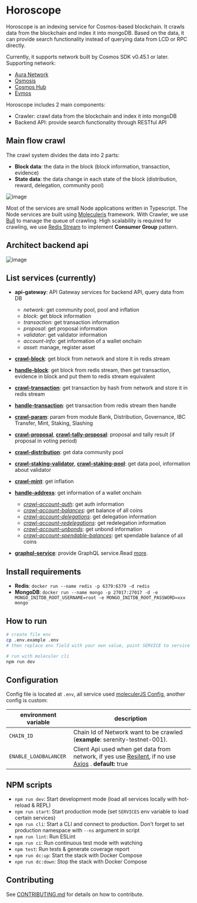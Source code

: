 # Horoscope

Horoscope is an indexing service for Cosmos-based blockchain. It crawls data from the blockchain and index it into mongoDB. Based on the data, it can provide search functionality instead of querying data from LCD or RPC directly.

Currently, it supports network built by Cosmos SDK v0.45.1 or later. Supporting network:

-   [Aura Network](https://github.com/aura-nw/aura)
-   [Osmosis](https://github.com/osmosis-labs/osmosis)
-   [Cosmos Hub](https://github.com/cosmos/gaia)
-   [Evmos](https://github.com/evmos/evmos)

Horoscope includes 2 main components:

-   Crawler: crawl data from the blockchain and index it into mongoDB
-   Backend API: provide search functionality through RESTful API

## Main flow crawl

The crawl system divides the data into 2 parts:

-   **Block data**: the data in the block (block information, transaction, evidence)
-   **State data**: the data change in each state of the block (distribution, reward, delegation, community pool)

![image](docs/images/mainflow-crawl.png)

Most of the services are small Node applications written in Typescript. The Node services are built using [Moleculerjs](https://moleculer.services/) framework.
With Crawler, we use [Bull](https://github.com/OptimalBits/bull/tree/master) to manage the queue of crawling. High scalability is required for crawling, we use [Redis Stream](https://redis.io/docs/manual/data-types/streams/) to implement **Consumer Group** pattern.

## Architect backend api

![image](docs/images/architect-backend-api.png)

## List services (currently)

-   **api-gateway**: API Gateway services for backend API, query data from DB

    -   _network_: get community pool, pool and inflation
    -   _block_: get block information
    -   _transaction_: get transaction information
    -   _proposal_: get proposal information
    -   _validator_: get validator information
    -   _account-info_: get information of a wallet onchain
    -   _asset_: manage, register asset

-   [**crawl-block**](./docs/sequence-diagram/CrawlBlock.png): get block from network and store it in redis stream
-   [**handle-block**](./docs/sequence-diagram/HandleBlock.png): get block from redis stream, then get transaction, evidence in block and put them to redis stream equivalent
-   [**crawl-transaction**](./docs/sequence-diagram/CrawlTransaction.png): get transaction by hash from network and store it in redis stream
-   [**handle-transaction**](./docs/sequence-diagram/HandleTransaction.png): get transaction from redis stream then handle
-   [**crawl-param**](): param from module Bank, Distribution, Governance, IBC Transfer, Mint, Staking, Slashing
-   [**crawl-proposal**](./docs/sequence-diagram/CrawlProposal.png), [**crawl-tally-proposal**](./docs/sequence-diagram/CrawlProposal-Tally.png): proposal and tally result (if proposal in voting period)
-   [**crawl-distribution**](): get data community pool
-   [**crawl-staking-validator**](./docs/sequence-diagram/CrawlStaking-Validator.png), [**crawl-staking-pool**](./docs/sequence-diagram/CrawlStaking-Validator.png): get data pool, information about validator
-   [**crawl-mint**](): get inflation
-   [**handle-address**](./docs/sequence-diagram/HandleAddress.png): get information of a wallet onchain
    -   [_crawl-account-auth_](./docs/sequence-diagram/CrawlAccountAuth.png): get auth information
    -   [_crawl-account-balances_](./docs/sequence-diagram/CrawlAccountBalances.png): get balance of all coins
    -   [_crawl-account-delegations_](./docs/sequence-diagram/CrawlAccountDelegations.png): get delegation information
    -   [_crawl-account-redelegations_](./docs/sequence-diagram/CrawlAccountRedelegations.png): get redelegation information
    -   [_crawl-account-unbonds_](./docs/sequence-diagram/CrawlAccountUnbonds.png): get unbond information
    -   [_crawl-account-spendable-balances_](./docs/sequence-diagram/CrawlAccountSpendableBalances.png): get spendable balance of all coins
- [**graphql-service**](): provide GraphQL service.Read [more](docs/graphql.md).

## Install requirements

-   **Redis**: `docker run --name redis -p 6379:6379 -d redis`
-   **MongoDB**: `docker run --name mongo -p 27017:27017 -d -e MONGO_INITDB_ROOT_USERNAME=root -e MONGO_INITDB_ROOT_PASSWORD=xxx mongo`

## How to run

```bash
# create file env
cp .env.example .env
# then replace env field with your own value, point SERVICE to service you want to run

# run with moleculer cli
npm run dev
```

## Configuration

Config file is located at `.env`, all service used [moleculerJS Config](https://moleculer.services/docs/0.14/configuration.html), another config is custom:

| environment variable  | description                                                                                                                                                                            |
| --------------------- | -------------------------------------------------------------------------------------------------------------------------------------------------------------------------------------- |
| `CHAIN_ID`            | Chain Id of Network want to be crawled (**example**: serenity-testnet-001).                                                                                                            |
| `ENABLE_LOADBALANCER` | Client Api used when get data from network, if yes use [Resilent](https://www.npmjs.com/package/resilient), if no use [Axios](https://www.npmjs.com/package/axios) . **default:** true |

## NPM scripts

-   `npm run dev`: Start development mode (load all services locally with hot-reload & REPL)
-   `npm run start`: Start production mode (set `SERVICES` env variable to load certain services)
-   `npm run cli`: Start a CLI and connect to production. Don't forget to set production namespace with `--ns` argument in script
-   `npm run lint`: Run ESLint
-   `npm run ci`: Run continuous test mode with watching
-   `npm test`: Run tests & generate coverage report
-   `npm run dc:up`: Start the stack with Docker Compose
-   `npm run dc:down`: Stop the stack with Docker Compose

## Contributing

See [CONTRIBUTING.md](CONTRIBUTING.md) for details on how to contribute.
